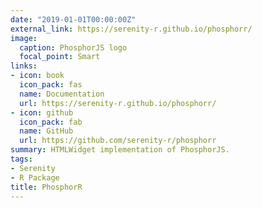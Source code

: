 ```yaml
---
date: "2019-01-01T00:00:00Z"
external_link: https://serenity-r.github.io/phosphorr/
image:
  caption: PhosphorJS logo
  focal_point: Smart
links:
- icon: book
  icon_pack: fas
  name: Documentation
  url: https://serenity-r.github.io/phosphorr/
- icon: github
  icon_pack: fab
  name: GitHub
  url: https://github.com/serenity-r/phosphorr
summary: HTMLWidget implementation of PhosphorJS.
tags:
- Serenity
- R Package
title: PhosphorR
---
```

